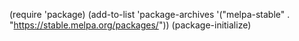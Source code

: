 (require 'package)
(add-to-list 'package-archives
             '("melpa-stable" . "https://stable.melpa.org/packages/"))
(package-initialize)